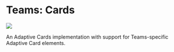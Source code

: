 <!-- Copyright (c) Microsoft Corporation. All rights reserved.-->
<!-- Licensed under the MIT License.-->

# Teams: Cards

<a href="https://microsoft.github.io/teams-ai" target="_blank">
    <img src="https://img.shields.io/badge/📖 Getting Started-blue?style=for-the-badge" />
</a>

An Adaptive Cards implementation with support for Teams-specific Adaptive Card elements.